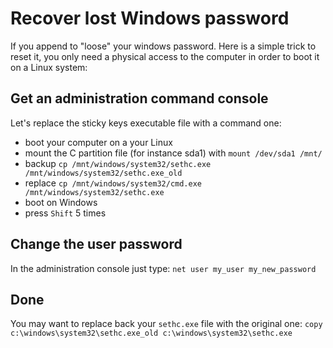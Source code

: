 # Recover lost Windows password

If you append to "loose" your windows password. Here is a simple trick to reset
it, you only need a physical access to the computer in order to boot it on a
Linux system:

## Get an administration command console

Let's replace the sticky keys executable file with a command one:

* boot your computer on a your Linux
* mount the C partition file (for instance sda1) with `mount /dev/sda1 /mnt/`
* backup `cp /mnt/windows/system32/sethc.exe /mnt/windows/system32/sethc.exe_old`
* replace `cp /mnt/windows/system32/cmd.exe /mnt/windows/system32/sethc.exe`
* boot on Windows
* press `Shift` 5 times

## Change the user password

In the administration console just type:
`net user my_user my_new_password`

## Done

You may want to replace back your `sethc.exe` file with the original one:
`copy c:\windows\system32\sethc.exe_old c:\windows\system32\sethc.exe`

